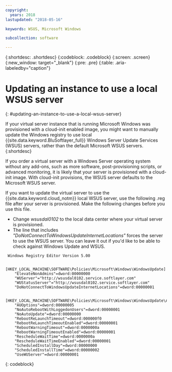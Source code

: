 ```yaml
---
copyright:
  years: 2018
lastupdated: "2018-05-16"

keywords: WSUS, Microsoft Windows

subcollection: software

---
```


{:shortdesc: .shortdesc}
{:codeblock: .codeblock}
{:screen: .screen}
{:new_window: target="_blank"}
{:pre: .pre}
{:table: .aria-labeledby="caption"}

# Updating an instance to use a local WSUS server
{: #updating-an-instance-to-use-a-local-wsus-server}

If your virtual server instance that is running Microsoft Windows was provisioned with a cloud-init enabled image, you might want to manually update the Windows registry to use local {{site.data.keyword.BluSoftlayer_full}} Windows Server Update Services (WSUS) servers, rather than the default Microsoft WSUS servers.
{:shortdesc}

If you order a virtual server with a Windows Server operating system without any add-ons, such as more software, post-provisioning scripts, or advanced monitoring, it is likely that your server is provisioned with a cloud-init image. With cloud-init provisions, the WSUS server defaults to the Microsoft WSUS server.

If you want to update the virtual server to use the {{site.data.keyword.cloud_notm}} local WSUS server, use the following .reg file after your server is provisioned. Make the following changes before you use this file.
- Change *wsusdal0102* to the local data center where your virtual server is provisioned.  
- The line that includes *"DoNotConnectToWindowsUpdateInternetLocations"* forces the server to use the WSUS server. You can leave it out if you'd like to be able to check against Windows Update and WSUS.

```
 Windows Registry Editor Version 5.00

    [HKEY_LOCAL_MACHINE\SOFTWARE\Policies\Microsoft\Windows\WindowsUpdate]
    "ElevateNonAdmins"=dword:00000000
    "WUServer"="http://wsusdal0102.service.softlayer.com"
    "WUStatusServer"="http://wsusdal0102.service.softlayer.com"
    "DoNotConnectToWindowsUpdateInternetLocations"=dword:00000001

    [HKEY_LOCAL_MACHINE\SOFTWARE\Policies\Microsoft\Windows\WindowsUpdate\AU]
    "AUOptions"=dword:00000005
    "NoAutoRebootWithLoggedonUsers"=dword:00000001
    "NoAutoUpdate"=dword:00000000
    "RebootReLaunchTimeout"=dword:000000f0
    "RebootReLaunchTimeoutEnabled"=dword:00000001
    "RebootWarningTimeout"=dword:0000000a
    "RebootWarningTimeoutEnabled"=dword:00000001
    "RescheduleWaitTime"=dword:0000000a
    "RescheduleWaitTimeEnabled"=dword:00000001
    "ScheduledInstallDay"=dword:00000000
    "ScheduledInstallTime"=dword:00000002
    "UseWUServer"=dword:00000001
```
{: codeblock}
